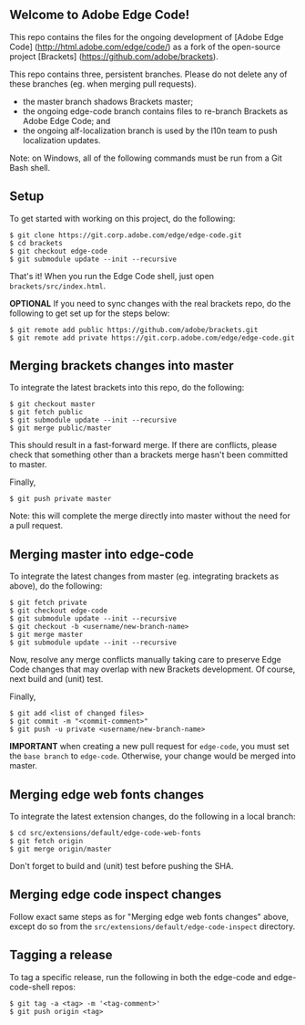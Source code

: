 Welcome to Adobe Edge Code!
---------------------------

This repo contains the files for the ongoing development of [Adobe Edge Code] (http://html.adobe.com/edge/code/) as a fork of the open-source project [Brackets] (https://github.com/adobe/brackets).

This repo contains three, persistent branches.  Please do not delete any of these branches (eg. when merging pull requests).
- the master branch shadows Brackets master;
- the ongoing edge-code branch contains files to re-branch Brackets as Adobe Edge Code; and
- the ongoing alf-localization branch is used by the l10n team to push localization updates.

Note: on Windows, all of the following commands must be run from a Git Bash shell.

## Setup

To get started with working on this project, do the following:

    $ git clone https://git.corp.adobe.com/edge/edge-code.git
    $ cd brackets
    $ git checkout edge-code
    $ git submodule update --init --recursive

That's it!  When you run the Edge Code shell, just open `brackets/src/index.html`.

**OPTIONAL** If you need to sync changes with the real brackets repo, do the following to get set up for the steps below:

    $ git remote add public https://github.com/adobe/brackets.git
    $ git remote add private https://git.corp.adobe.com/edge/edge-code.git

## Merging brackets changes into master

To integrate the latest brackets into this repo, do the following:

    $ git checkout master
    $ git fetch public
    $ git submodule update --init --recursive
    $ git merge public/master
    
This should result in a fast-forward merge.  If there are conflicts, please check that something other than a brackets merge hasn't been committed to master.

Finally, 

    $ git push private master

Note: this will complete the merge directly into master without the need for a pull request.

## Merging master into edge-code

To integrate the latest changes from master (eg. integrating brackets as above), do the following:

    $ git fetch private
    $ git checkout edge-code
    $ git submodule update --init --recursive
    $ git checkout -b <username/new-branch-name>
    $ git merge master
    $ git submodule update --init --recursive
    
Now, resolve any merge conflicts manually taking care to preserve Edge Code changes that may overlap with new Brackets development.  Of course, next build and (unit) test.

Finally,

    $ git add <list of changed files>
    $ git commit -m "<commit-comment>"
    $ git push -u private <username/new-branch-name>

**IMPORTANT** when creating a new pull request for `edge-code`, you must set the `base branch` to `edge-code`.  Otherwise, your change would be merged into master.

## Merging edge web fonts changes

To integrate the latest extension changes, do the following in a local branch:

    $ cd src/extensions/default/edge-code-web-fonts
    $ git fetch origin
    $ git merge origin/master

Don't forget to build and (unit) test before pushing the SHA.

## Merging edge code inspect changes

Follow exact same steps as for "Merging edge web fonts changes" above, except do so from the `src/extensions/default/edge-code-inspect` directory.

## Tagging a release
To tag a specific release, run the following in both the edge-code and edge-code-shell repos:

    $ git tag -a <tag> -m '<tag-comment>'
    $ git push origin <tag>
